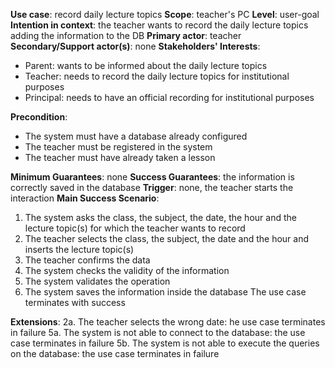 **Use case**: record daily lecture topics
**Scope**: teacher's PC
**Level**: user-goal
**Intention in context**: the teacher wants to record the daily lecture topics adding the information to the DB
**Primary actor**: teacher
**Secondary/Support actor(s)**: none
**Stakeholders' Interests**:
- Parent: wants to be informed about the daily lecture topics
- Teacher: needs to record the daily lecture topics for institutional purposes
- Principal: needs to have an official recording for institutional purposes

**Precondition**:
- The system must have a database already configured
- The teacher must be registered in the system
- The teacher must have already taken a lesson

**Minimum Guarantees**: none
**Success Guarantees**: the information is correctly saved in the database
**Trigger**: none, the teacher starts the interaction
**Main Success Scenario**:
1. The system asks the class, the subject, the date, the hour and the lecture topic(s) for which the teacher wants to record 
2. The teacher selects the class, the subject, the date and the hour and inserts the lecture topic(s)
3. The teacher confirms the data
4. The system checks the validity of the information 
5. The system validates the operation
6. The system saves the information inside the database
The use case terminates with success

**Extensions**:
2a. The teacher selects the wrong date: he use case terminates in failure
5a. The system is not able to connect to the database: the use case terminates in failure
5b. The system is not able to execute the queries on the database: the use case terminates in failure
